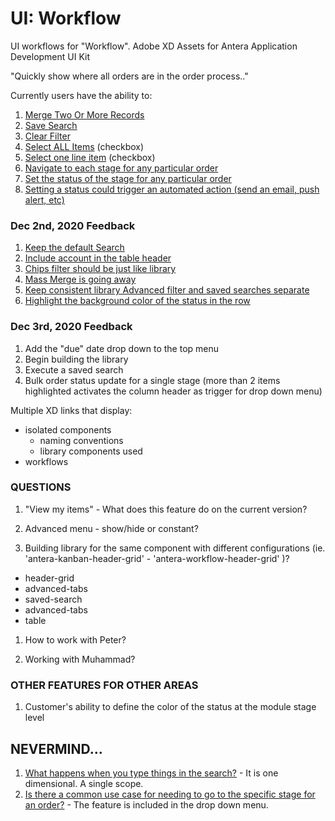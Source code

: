 # UI: Workflow
UI workflows for "Workflow". Adobe XD Assets for Antera Application Development UI Kit

"Quickly show where all orders are in the order process.."

Currently users have the ability to:
1. [Merge Two Or More Records](#)
1. [Save Search](#)
1. [Clear Filter](#)
1. [Select ALL Items](#) (checkbox)
1. [Select one line item](#) (checkbox)
1. [Navigate to each stage for any particular order](#)
1. [Set the status of the stage for any particular order](#)
1. [Setting a status could trigger an automated action (send an email, push alert, etc)](#)

### Dec 2nd, 2020 Feedback
1. [Keep the default Search](#)
1. [Include account in the table header](#)
1. [Chips filter should be just like library](#)
1. [Mass Merge is going away](#)
1. [Keep consistent library Advanced filter and saved searches separate](#)
1. [Highlight the background color of the status in the row](#)

### Dec 3rd, 2020 Feedback
1. Add the "due" date drop down to the top menu
1. Begin building the library
1. Execute a saved search
1. Bulk order status update for a single stage (more than 2 items highlighted activates the column header as trigger for drop down menu)

Multiple XD links that display:
- isolated components
  - naming conventions
  - library components used
- workflows



### QUESTIONS
1. "View my items" - What does this feature do on the current version?
1. Advanced menu - show/hide or constant?

1. Building library for the same component with different configurations (ie. 'antera-kanban-header-grid' - 'antera-workflow-header-grid' )?
 - header-grid
 - advanced-tabs
 - saved-search
 - advanced-tabs
 - table

1. How to work with Peter?

1. Working with Muhammad?
















### OTHER FEATURES FOR OTHER AREAS
1. Customer's ability to define the color of the status at the module stage level


## NEVERMIND...
1. [What happens when you type things in the search?](#) - It is one dimensional. A single scope.
1. [Is there a common use case for needing to go to the specific stage for an order?](#) - The feature is included in the drop down menu.
